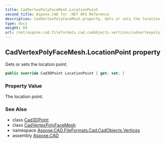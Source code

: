 ```yaml
---
title: CadVertexPolyFaceMesh.LocationPoint
second_title: Aspose.CAD for .NET API Reference
description: CadVertexPolyFaceMesh property. Gets or sets the location point
type: docs
weight: 60
url: /net/aspose.cad.fileformats.cad.cadobjects.vertices/cadvertexpolyfacemesh/locationpoint/
---
```

## CadVertexPolyFaceMesh.LocationPoint property

Gets or sets the location point.

```csharp
public override Cad3DPoint LocationPoint { get; set; }
```

### Property Value

The location point.

### See Also

* class [Cad3DPoint](../../../aspose.cad.fileformats.cad.cadobjects/cad3dpoint/)
* class [CadVertexPolyFaceMesh](../)
* namespace [Aspose.CAD.FileFormats.Cad.CadObjects.Vertices](../../cadvertexpolyfacemesh/)
* assembly [Aspose.CAD](../../../)


